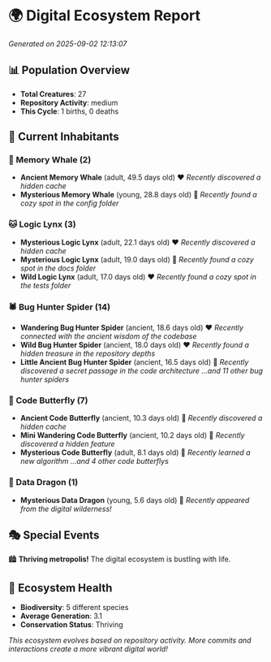 # 🌍 Digital Ecosystem Report
*Generated on 2025-09-02 12:13:07*

## 📊 Population Overview
- **Total Creatures**: 27
- **Repository Activity**: medium
- **This Cycle**: 1 births, 0 deaths

## 👥 Current Inhabitants

### 🐋 Memory Whale (2)
- **Ancient Memory Whale** (adult, 49.5 days old) ❤️
  *Recently discovered a hidden cache*
- **Mysterious Memory Whale** (young, 28.8 days old) 💛
  *Recently found a cozy spot in the config folder*

### 🐱 Logic Lynx (3)
- **Mysterious Logic Lynx** (adult, 22.1 days old) ❤️
  *Recently discovered a hidden cache*
- **Mysterious Logic Lynx** (adult, 19.0 days old) 💛
  *Recently found a cozy spot in the docs folder*
- **Wild Logic Lynx** (adult, 17.0 days old) ❤️
  *Recently found a cozy spot in the tests folder*

### 🕷️ Bug Hunter Spider (14)
- **Wandering Bug Hunter Spider** (ancient, 18.6 days old) ❤️
  *Recently connected with the ancient wisdom of the codebase*
- **Wild Bug Hunter Spider** (ancient, 18.0 days old) ❤️
  *Recently found a hidden treasure in the repository depths*
- **Little Ancient Bug Hunter Spider** (ancient, 16.5 days old) 💛
  *Recently discovered a secret passage in the code architecture*
  *...and 11 other bug hunter spiders*

### 🦋 Code Butterfly (7)
- **Ancient Code Butterfly** (ancient, 10.3 days old) 💛
  *Recently discovered a hidden cache*
- **Mini Wandering Code Butterfly** (ancient, 10.2 days old) 💛
  *Recently discovered a hidden feature*
- **Mysterious Code Butterfly** (adult, 8.1 days old) 💚
  *Recently learned a new algorithm*
  *...and 4 other code butterflys*

### 🐉 Data Dragon (1)
- **Mysterious Data Dragon** (young, 5.6 days old) 💚
  *Recently appeared from the digital wilderness!*

## 🎭 Special Events

🏙️ **Thriving metropolis!** The digital ecosystem is bustling with life.

## 🔬 Ecosystem Health
- **Biodiversity**: 5 different species
- **Average Generation**: 3.1
- **Conservation Status**: Thriving

*This ecosystem evolves based on repository activity. More commits and interactions create a more vibrant digital world!*